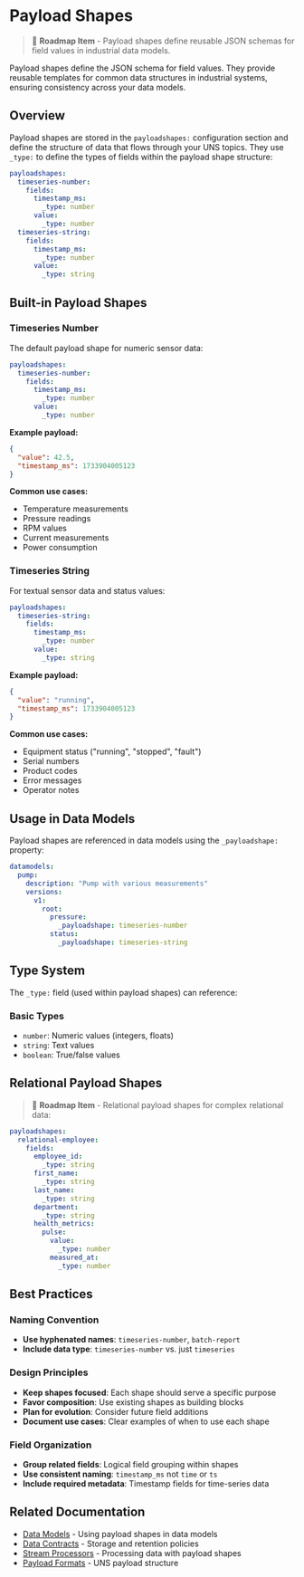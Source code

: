 # Payload Shapes

> 🚧 **Roadmap Item** - Payload shapes define reusable JSON schemas for field values in industrial data models.

Payload shapes define the JSON schema for field values. They provide reusable templates for common data structures in industrial systems, ensuring consistency across your data models.

## Overview

Payload shapes are stored in the `payloadshapes:` configuration section and define the structure of data that flows through your UNS topics. They use `_type:` to define the types of fields within the payload shape structure:

```yaml
payloadshapes:
  timeseries-number:
    fields:
      timestamp_ms:
        _type: number
      value:
        _type: number
  timeseries-string:
    fields:
      timestamp_ms:
        _type: number
      value:
        _type: string
```

## Built-in Payload Shapes

### Timeseries Number

The default payload shape for numeric sensor data:

```yaml
payloadshapes:
  timeseries-number:
    fields:
      timestamp_ms:
        _type: number
      value:
        _type: number
```

**Example payload:**
```json
{
  "value": 42.5,
  "timestamp_ms": 1733904005123
}
```

**Common use cases:**
- Temperature measurements
- Pressure readings
- RPM values
- Current measurements
- Power consumption

### Timeseries String

For textual sensor data and status values:

```yaml
payloadshapes:
  timeseries-string:
    fields:
      timestamp_ms:
        _type: number
      value:
        _type: string
```

**Example payload:**
```json
{
  "value": "running",
  "timestamp_ms": 1733904005123
}
```

**Common use cases:**
- Equipment status ("running", "stopped", "fault")
- Serial numbers
- Product codes
- Error messages
- Operator notes

## Usage in Data Models

Payload shapes are referenced in data models using the `_payloadshape:` property:

```yaml
datamodels:
  pump:
    description: "Pump with various measurements"
    versions:
      v1:
        root:
          pressure:
            _payloadshape: timeseries-number
          status:
            _payloadshape: timeseries-string
```

## Type System

The `_type:` field (used within payload shapes) can reference:

### Basic Types
- `number`: Numeric values (integers, floats)
- `string`: Text values
- `boolean`: True/false values

## Relational Payload Shapes

> 🚧 **Roadmap Item** - Relational payload shapes for complex relational data:

```yaml
payloadshapes:
  relational-employee:
    fields:
      employee_id:
        _type: string
      first_name:
        _type: string
      last_name:
        _type: string
      department:
        _type: string
      health_metrics:
        pulse:
          value:
            _type: number
          measured_at:
            _type: number
```

## Best Practices

### Naming Convention
- **Use hyphenated names**: `timeseries-number`, `batch-report`
- **Include data type**: `timeseries-number` vs. just `timeseries`

### Design Principles
- **Keep shapes focused**: Each shape should serve a specific purpose
- **Favor composition**: Use existing shapes as building blocks
- **Plan for evolution**: Consider future field additions
- **Document use cases**: Clear examples of when to use each shape

### Field Organization
- **Group related fields**: Logical field grouping within shapes
- **Use consistent naming**: `timestamp_ms` not `time` or `ts`
- **Include required metadata**: Timestamp fields for time-series data


## Related Documentation

- [Data Models](data-models.md) - Using payload shapes in data models
- [Data Contracts](data-contracts.md) - Storage and retention policies
- [Stream Processors](stream-processors.md) - Processing data with payload shapes
- [Payload Formats](../unified-namespace/payload-formats.md) - UNS payload structure 
